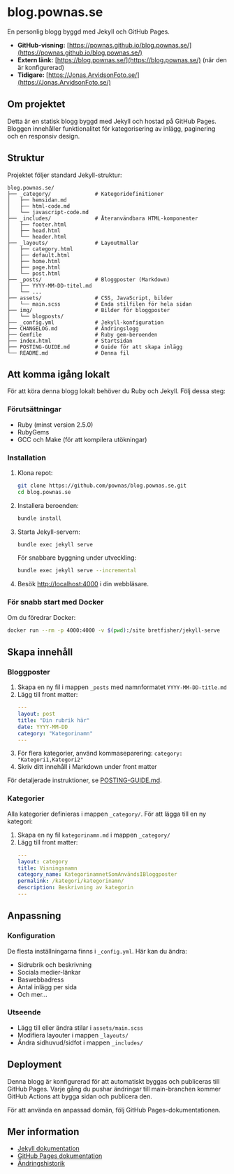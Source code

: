 # blog.pownas.se

En personlig blogg byggd med Jekyll och GitHub Pages.

- **GitHub-visning:** [https://pownas.github.io/blog.pownas.se/](https://pownas.github.io/blog.pownas.se/)
- **Extern länk:** [https://blog.pownas.se/](https://blog.pownas.se/) (när den är konfigurerad)
- **Tidigare:** [https://Jonas.ArvidsonFoto.se/](https://Jonas.ArvidsonFoto.se/)

## Om projektet

Detta är en statisk blogg byggd med Jekyll och hostad på GitHub Pages. Bloggen innehåller funktionalitet för kategorisering av inlägg, paginering och en responsiv design.

## Struktur

Projektet följer standard Jekyll-struktur:

```
blog.pownas.se/
├── _category/              # Kategoridefinitioner
│   ├── hemsidan.md
│   ├── html-code.md
│   └── javascript-code.md
├── _includes/              # Återanvändbara HTML-komponenter
│   ├── footer.html
│   ├── head.html
│   └── header.html
├── _layouts/               # Layoutmallar
│   ├── category.html
│   ├── default.html
│   ├── home.html
│   ├── page.html
│   └── post.html
├── _posts/                 # Bloggposter (Markdown)
│   ├── YYYY-MM-DD-titel.md
│   └── ...
├── assets/                 # CSS, JavaScript, bilder
│   └── main.scss           # Enda stilfilen för hela sidan
├── img/                    # Bilder för bloggposter
│   └── blogposts/
├── _config.yml             # Jekyll-konfiguration
├── CHANGELOG.md            # Ändringslogg
├── Gemfile                 # Ruby gem-beroenden
├── index.html              # Startsidan
├── POSTING-GUIDE.md        # Guide för att skapa inlägg
└── README.md               # Denna fil
```

## Att komma igång lokalt

För att köra denna blogg lokalt behöver du Ruby och Jekyll. Följ dessa steg:

### Förutsättningar

- Ruby (minst version 2.5.0)
- RubyGems
- GCC och Make (för att kompilera utökningar)

### Installation

1. Klona repot:
   ```bash
   git clone https://github.com/pownas/blog.pownas.se.git
   cd blog.pownas.se
   ```

2. Installera beroenden:
   ```bash
   bundle install
   ```

3. Starta Jekyll-servern:
   ```bash
   bundle exec jekyll serve
   ```

   För snabbare byggning under utveckling:
   ```bash
   bundle exec jekyll serve --incremental
   ```

4. Besök [http://localhost:4000](http://localhost:4000) i din webbläsare.

### För snabb start med Docker

Om du föredrar Docker:

```bash
docker run --rm -p 4000:4000 -v $(pwd):/site bretfisher/jekyll-serve
```

## Skapa innehåll

### Bloggposter

1. Skapa en ny fil i mappen `_posts` med namnformatet `YYYY-MM-DD-title.md`
2. Lägg till front matter:
   ```yaml
   ---
   layout: post
   title: "Din rubrik här"
   date: YYYY-MM-DD
   category: "Kategorinamn"
   ---
   ```
3. För flera kategorier, använd kommaseparering: `category: "Kategori1,Kategori2"`
4. Skriv ditt innehåll i Markdown under front matter

För detaljerade instruktioner, se [POSTING-GUIDE.md](POSTING-GUIDE.md).

### Kategorier

Alla kategorier definieras i mappen `_category/`. För att lägga till en ny kategori:

1. Skapa en ny fil `kategorinamn.md` i mappen `_category/`
2. Lägg till front matter:
   ```yaml
   ---
   layout: category
   title: Visningsnamn
   category_name: KategorinamnetSomAnvändsIBloggposter
   permalink: /kategori/kategorinamn/
   description: Beskrivning av kategorin
   ---
   ```

## Anpassning

### Konfiguration

De flesta inställningarna finns i `_config.yml`. Här kan du ändra:

- Sidrubrik och beskrivning
- Sociala medier-länkar
- Baswebbadress
- Antal inlägg per sida
- Och mer...

### Utseende

- Lägg till eller ändra stilar i `assets/main.scss`
- Modifiera layouter i mappen `_layouts/`
- Ändra sidhuvud/sidfot i mappen `_includes/`

## Deployment

Denna blogg är konfigurerad för att automatiskt byggas och publiceras till GitHub Pages. Varje gång du pushar ändringar till main-branchen kommer GitHub Actions att bygga sidan och publicera den.

För att använda en anpassad domän, följ GitHub Pages-dokumentationen.

## Mer information

- [Jekyll dokumentation](https://jekyllrb.com/docs/)
- [GitHub Pages dokumentation](https://docs.github.com/en/pages)
- [Ändringshistorik](CHANGELOG.md)
